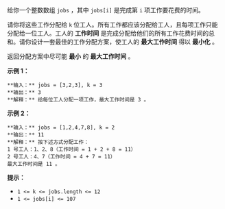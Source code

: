 给你一个整数数组 `jobs` ，其中 `jobs[i]` 是完成第 `i` 项工作要花费的时间。

请你将这些工作分配给 `k` 位工人。所有工作都应该分配给工人，且每项工作只能分配给一位工人。工人的 **工作时间**
是完成分配给他们的所有工作花费时间的总和。请你设计一套最佳的工作分配方案，使工人的 **最大工作时间** 得以 **最小化** 。

返回分配方案中尽可能 **最小** 的 **最大工作时间** 。

**示例 1：**

    
    
    **输入：** jobs = [3,2,3], k = 3
    **输出：** 3
    **解释：** 给每位工人分配一项工作，最大工作时间是 3 。
    

**示例 2：**

    
    
    **输入：** jobs = [1,2,4,7,8], k = 2
    **输出：** 11
    **解释：** 按下述方式分配工作：
    1 号工人：1、2、8（工作时间 = 1 + 2 + 8 = 11）
    2 号工人：4、7（工作时间 = 4 + 7 = 11）
    最大工作时间是 11 。

**提示：**

  * `1 <= k <= jobs.length <= 12`
  * `1 <= jobs[i] <= 107`

